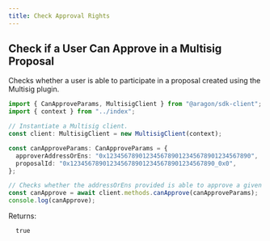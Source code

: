 ```yaml
---
title: Check Approval Rights
---
```


## Check if a User Can Approve in a Multisig Proposal

Checks whether a user is able to participate in a proposal created using the Multisig plugin.

```ts
import { CanApproveParams, MultisigClient } from "@aragon/sdk-client";
import { context } from "../index";

// Instantiate a Multisig client.
const client: MultisigClient = new MultisigClient(context);

const canApproveParams: CanApproveParams = {
  approverAddressOrEns: "0x1234567890123456789012345678901234567890",
  proposalId: "0x1234567890123456789012345678901234567890_0x0",
};

// Checks whether the addressOrEns provided is able to approve a given proposal created with the pluginAddress.
const canApprove = await client.methods.canApprove(canApproveParams);
console.log(canApprove);
```


Returns:

```
  true
```